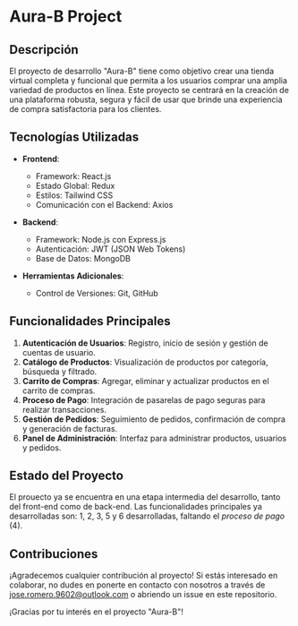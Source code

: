 # Aura-B Project

## Descripción

El proyecto de desarrollo "Aura-B" tiene como objetivo crear una tienda virtual completa y funcional que permita a los usuarios comprar una amplia variedad de productos en línea. Este proyecto se centrará en la creación de una plataforma robusta, segura y fácil de usar que brinde una experiencia de compra satisfactoria para los clientes.

## Tecnologías Utilizadas

- **Frontend**:
  - Framework: React.js
  - Estado Global: Redux
  - Estilos: Tailwind CSS
  - Comunicación con el Backend: Axios

- **Backend**:
  - Framework: Node.js con Express.js
  - Autenticación: JWT (JSON Web Tokens)
  - Base de Datos: MongoDB

- **Herramientas Adicionales**:
  - Control de Versiones: Git, GitHub

## Funcionalidades Principales

1. **Autenticación de Usuarios**: Registro, inicio de sesión y gestión de cuentas de usuario.
2. **Catálogo de Productos**: Visualización de productos por categoría, búsqueda y filtrado.
3. **Carrito de Compras**: Agregar, eliminar y actualizar productos en el carrito de compras.
4. **Proceso de Pago**: Integración de pasarelas de pago seguras para realizar transacciones.
5. **Gestión de Pedidos**: Seguimiento de pedidos, confirmación de compra y generación de facturas.
6. **Panel de Administración**: Interfaz para administrar productos, usuarios y pedidos.

## Estado del Proyecto

El prouecto ya se encuentra en una etapa intermedia del desarrollo, tanto del front-end como de back-end. Las funcionalidades principales ya desarrolladas son: 1, 2, 3, 5 y 6 desarrolladas, faltando el *proceso de pago* (4).

## Contribuciones

¡Agradecemos cualquier contribución al proyecto! Si estás interesado en colaborar, no dudes en ponerte en contacto con nosotros a través de [jose.romero.9602@outlook.com](mailto:jose.romero.9602@outlook.com) o abriendo un issue en este repositorio.

¡Gracias por tu interés en el proyecto "Aura-B"!